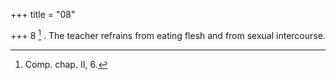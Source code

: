 +++
title = "08"

+++
8 [^4] . The teacher refrains from eating flesh and from sexual intercourse.


[^4]:  Comp. chap. II, 6.
